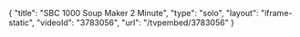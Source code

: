 {
    "title": "SBC 1000 Soup Maker 2 Minute",
    "type": "solo",
    "layout": "iframe-static",
    "videoId": "3783056",
    "url": "\/tvpembed\/3783056"
}